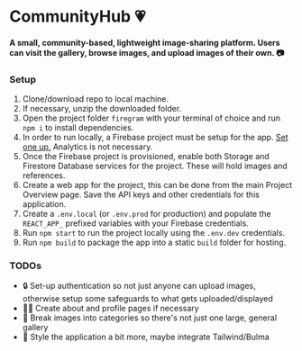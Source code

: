 # CommunityHub :heartpulse:
#### A small, community-based, lightweight image-sharing platform. Users can visit the gallery, browse images, and upload images of their own. :camera:

### Setup

1. Clone/download repo to local machine.
2. If necessary, unzip the downloaded folder.
3. Open the project folder `firegram` with your terminal of choice and run `npm i` to install dependencies.
4. In order to run locally, a Firebase project must be setup for the app. [Set one up.](https://firebase.google.com/) Analytics is not necessary.
5. Once the Firebase project is provisioned, enable both Storage and Firestore Database services for the project. These will hold images and references.
6. Create a web app for the project, this can be done from the main Project Overview page. Save the API keys and other credentials for this application.
7. Create a `.env.local` (or `.env.prod` for production) and populate the `REACT_APP_` prefixed variables with your Firebase credentials.
8. Run `npm start` to run the project locally using the `.env.dev` credentials. 
9. Run `npm build` to package the app into a static `build` folder for hosting.

### TODOs

* :lock: Set-up authentication so not just anyone can upload images, otherwise setup some safeguards to what gets uploaded/displayed
* :man_student: Create about and profile pages if necessary
* :green_book: Break images into categories so there's not just one large, general gallery
* :star2: Style the application a bit more, maybe integrate Tailwind/Bulma


